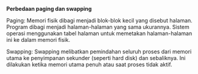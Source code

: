 **Perbedaan paging dan swapping**


Paging: Memori fisik dibagi menjadi blok-blok kecil yang disebut halaman. Program dibagi menjadi halaman-halaman yang sama ukurannya. Sistem operasi menggunakan tabel halaman untuk memetakan halaman-halaman ini ke dalam memori fisik.

Swapping: Swapping melibatkan pemindahan seluruh proses dari memori utama ke penyimpanan sekunder (seperti hard disk) dan sebaliknya. Ini dilakukan ketika memori utama penuh atau saat proses tidak aktif.
